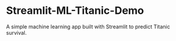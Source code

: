 # Streamlit-ML-Titanic-Demo
A simple machine learning app built with Streamlit to predict Titanic survival.
